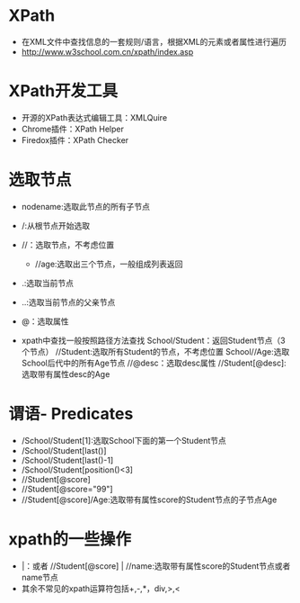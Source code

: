 # XPath
- 在XML文件中查找信息的一套规则/语言，根据XML的元素或者属性进行遍历
- http://www.w3school.com.cn/xpath/index.asp
# XPath开发工具
- 开源的XPath表达式编辑工具：XMLQuire
- Chrome插件：XPath Helper
- Firedox插件：XPath Checker

# 选取节点
- nodename:选取此节点的所有子节点
- /:从根节点开始选取
- //：选取节点，不考虑位置
    - //age:选取出三个节点，一般组成列表返回

- .:选取当前节点
- ..:选取当前节点的父亲节点
- @：选取属性
- xpath中查找一般按照路径方法查找
    School/Student：返回Student节点（3个节点）
    //Student:选取所有Student的节点，不考虑位置
    School//Age:选取School后代中的所有Age节点
    //@desc：选取desc属性
    //Student[@desc]:选取带有属性desc的Age
    
# 谓语- Predicates
- /School/Student[1]:选取School下面的第一个Student节点
- /School/Student[last()]
- /School/Student[last()-1]
- /School/Student[position()<3] 
- //Student[@score]
- //Student[@score="99"]
- //Student[@score]/Age:选取带有属性score的Student节点的子节点Age

# xpath的一些操作
- |：或者
    //Student[@score] | //name:选取带有属性score的Student节点或者name节点
- 其余不常见的xpath运算符包括+,-,*，div,>,<